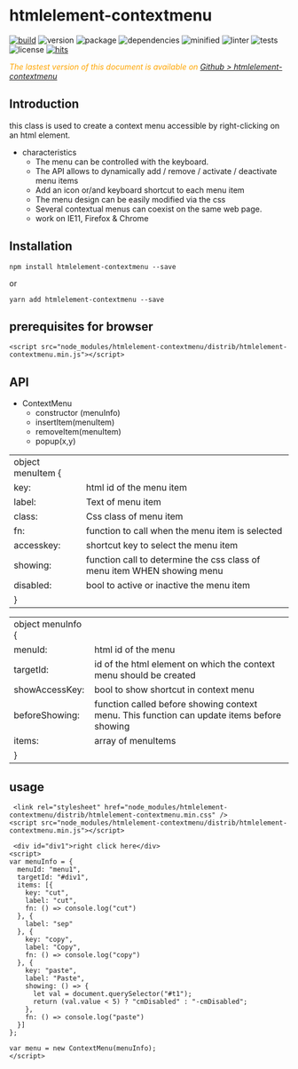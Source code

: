 # htmlelement-contextmenu


<div style="display:inline">

[![build](https://travis-ci.org/Sylvain59650/htmlelement-contextmenu.png?branch=master)](https://travis-ci.org/Sylvain59650/htmlelement-contextmenu)
![version](https://img.shields.io/npm/v/htmlelement-contextmenu.svg)
![package](https://img.shields.io/github/package-json/v/Sylvain59650/htmlelement-contextmenu.svg)
![dependencies](https://img.shields.io/david/Sylvain59650/htmlelement-contextmenu.svg)
![minified](https://img.shields.io/bundlephobia/min/htmlelement-contextmenu.svg)
![linter](https://img.shields.io/badge/eslint-ok-blue.svg)
![tests](https://img.shields.io/badge/tests-passing-brightgreen.svg)
![license](https://img.shields.io/npm/l/htmlelement-contextmenu.svg)
[![hits](http://hits.dwyl.com/Sylvain59650/htmlelement-contextmenu.svg)](http://hits.dwyl.com/Sylvain59650/htmlelement-contextmenu)
</div>

 <div class="Note" style="color:orange;font-style:italic">
 
  The lastest version of this document is available on [Github > htmlelement-contextmenu](https://github.com/Sylvain59650/htmlelement-contextmenu/blob/master/README.md)
</div>

## Introduction

this class is used to create a context menu accessible by right-clicking on an html element. <br/>


- characteristics 
  - The menu can be controlled with the keyboard. 
  - The API allows to dynamically add / remove / activate / deactivate menu items
  - Add an icon or/and keyboard shortcut to each menu item
  - The menu design can be easily modified via the css
  - Several contextual menus can coexist on the same web page.
  - work on IE11, Firefox & Chrome 

## Installation

    npm install htmlelement-contextmenu --save

or

    yarn add htmlelement-contextmenu --save


## prerequisites for browser

    <script src="node_modules/htmlelement-contextmenu/distrib/htmlelement-contextmenu.min.js"></script>


## API
  - ContextMenu
    - constructor (menuInfo)
    - insertItem(menuItem)
    - removeItem(menuItem)
    - popup(x,y)

<table>
<tr><td>object menuItem {</td></tr>      
<tr><td> key: </td><td>html id of the menu item</td></tr>
<tr><td>label:</td><td>Text of menu item</td></tr> 
  <tr><td>      class:</td><td>Css class of menu item</td></tr> 
  <tr><td>      fn: </td><td>function to call when the menu item is selected</td></tr>
  <tr><td>      accesskey:</td><td>shortcut key to select the menu item</td></tr>
   <tr><td>     showing:</td><td>function call to determine the css class of menu item WHEN showing menu</td></tr>
   <tr><td>      disabled:</td><td>bool to active or inactive the menu item</td></tr>
<tr><td>}</td><td></td></tr>
</table>


<table>
<tr><td>object menuInfo {</td></tr>
<tr><td>menuId:</td><td>html id of the menu</td></tr>
<tr><td>targetId:</td><td>id of the html element on which the context menu should be created</td></tr>
<tr><td>showAccessKey:</td><td>bool to show shortcut in context menu</td></tr>
<tr><td>beforeShowing:</td><td>function called before showing context menu. This function can update items before showing</td></tr>
<tr><td>items:</td><td>array of menuItems</td></tr>
<tr><td>}</td><td></tr>
</table>


## usage

     <link rel="stylesheet" href="node_modules/htmlelement-contextmenu/distrib/htmlelement-contextmenu.min.css" />
    <script src="node_modules/htmlelement-contextmenu/distrib/htmlelement-contextmenu.min.js"></script>

     <div id="div1">right click here</div>
    <script>
    var menuInfo = {
      menuId: "menu1",
      targetId: "#div1",
      items: [{
        key: "cut",
        label: "cut",
        fn: () => console.log("cut")
      }, {
        label: "sep"
      }, {
        key: "copy",
        label: "Copy",
        fn: () => console.log("copy")
      }, {
        key: "paste",
        label: "Paste",
        showing: () => {
          let val = document.querySelector("#t1");
          return (val.value < 5) ? "cmDisabled" : "-cmDisabled";
        },
        fn: () => console.log("paste")
      }]
    };

    var menu = new ContextMenu(menuInfo);
    </script>


